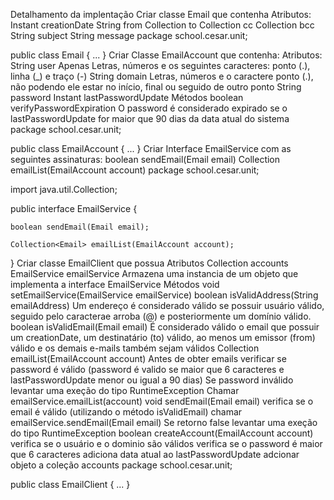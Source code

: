 Detalhamento da implentação
Criar classe Email que contenha
Atributos:
Instant creationDate
String from
Collection<String> to
Collection<String> cc
Collection<String> bcc
String subject
String message
package school.cesar.unit;

public class Email {
    ...
}
Criar Classe EmailAccount que contenha:
Atributos:
String user
Apenas Letras, números e os seguintes caracteres: ponto (.), linha (_) e traço (-)
String domain
Letras, números e o caractere ponto (.), não podendo ele estar no início, final ou seguido de outro ponto
String password
Instant lastPasswordUpdate
Métodos
boolean verifyPasswordExpiration
O password é considerado expirado se o lastPasswordUpdate for maior que 90 dias da data atual do sistema
package school.cesar.unit;

public class EmailAccount {
    ...
}
Criar Interface EmailService com as seguintes assinaturas:
boolean sendEmail(Email email)
Collection<Email> emailList(EmailAccount account)
package school.cesar.unit;

import java.util.Collection;

public interface EmailService {
    
    boolean sendEmail(Email email);
    
    Collection<Email> emailList(EmailAccount account);
    
}
Criar classe EmailClient que possua
Atributos
Collection<EmailAccount> accounts
EmailService emailService
Armazena uma instancia de um objeto que implementa a interface EmailService
Métodos
void setEmailService(EmailService emailService)
boolean isValidAddress(String emailAddress)
Um endereço é considerado válido se possuir usuário válido, seguido pelo caracterae arroba (@) e posteriormente um domínio válido.
boolean isValidEmail(Email email)
É considerado válido o email que possuir um creationDate, um destinatário (to) válido, ao menos um emissor (from) válido e os demais e-mails também sejam válidos
Collection<Email> emailList(EmailAccount account)
Antes de obter emails verificar se password é válido (password é valido se maior que 6 caracteres e lastPasswordUpdate menor ou igual a 90 dias)
Se password inválido levantar uma exeção do tipo RuntimeException
Chamar emailService.emailList(account)
void sendEmail(Email email)
verifica se o email é válido (utilizando o método isValidEmail)
chamar emailService.sendEmail(Email email)
Se retorno false levantar uma exeção do tipo RuntimeException
boolean createAccount(EmailAccount account)
verifica se o usuário e o dominio são válidos
verifica se o password é maior que 6 caracteres
adiciona data atual ao lastPasswordUpdate
adcionar objeto a coleção accounts
package school.cesar.unit;

public class EmailClient {
    ...
}
